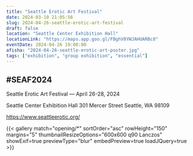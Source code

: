```yaml
---
title: "Seattle Erotic Art Festival"
date: 2024-03-10 21:05:56
slug: 2024-04-26-seattle-erotic-art-festival
draft: false
location: "Seattle Center Exhibition Hall"
locationLink: "https://maps.app.goo.gl/FBghV8YWJAHUARBc8"
eventDate: 2024-04-26 19:00:00
afisha: "2024-04-26-seattle-erotic-art-poster.jpg"
tags: ["exhibition", "group exhibition", "essential"]
---
```

## #SEAF2024

Seattle Erotic Art Festival — April 26-28, 2024

Seattle Center Exhibition Hall 301 Mercer Street Seattle, WA 98109


https://www.seattleerotic.org/

{{< gallery match="opening/*" sortOrder="asc" rowHeight="150" margins="5" thumbnailResizeOptions="600x600 q90 Lanczos" showExif=true previewType="blur" embedPreview=true loadJQuery=true >}}

